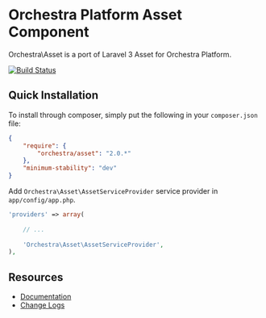 Orchestra Platform Asset Component
==============

Orchestra\Asset is a port of Laravel 3 Asset for Orchestra Platform.

[![Build Status](https://travis-ci.org/orchestral/asset.png?branch=master)](https://travis-ci.org/orchestral/asset)

## Quick Installation

To install through composer, simply put the following in your `composer.json` file:

```json
{
	"require": {
		"orchestra/asset": "2.0.*"
	},
	"minimum-stability": "dev"
}
```

Add `Orchestra\Asset\AssetServiceProvider` service provider in `app/config/app.php`.

```php
'providers' => array(
	
	// ...
	
	'Orchestra\Asset\AssetServiceProvider',
),
```

## Resources

* [Documentation](http://orchestraplatform.com/docs/2.0/components/asset)
* [Change Logs](https://github.com/orchestral/asset/wiki/Change-Logs)
